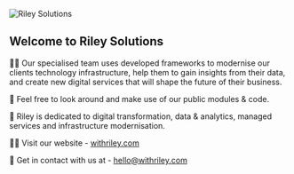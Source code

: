 ![Riley Solutions](https://c.na39.content.force.com/servlet/servlet.ImageServer?id=0150L00000B0QGLQA3&oid=00DE0000000c48tMAA)

## Welcome to Riley Solutions

🙋‍♀️ Our specialised team uses developed frameworks to modernise our clients technology infrastructure, help them to gain insights from their data, and create new digital services that will shape the future of their business.

🌈 Feel free to look around and make use of our public modules & code. 

🧙 Riley is dedicated to digital transformation, data & analytics, managed services and infrastructure modernisation. 

👩‍💻 Visit our website - [withriley.com](https://withriley.com)

📧 Get in contact with us at - [hello@withriley.com](mailto:hello@withriley.com)
